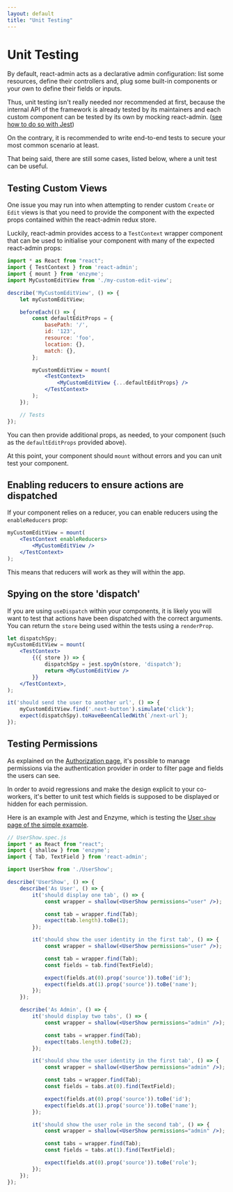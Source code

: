 ```yaml
---
layout: default
title: "Unit Testing"
---
```


# Unit Testing

By default, react-admin acts as a declarative admin configuration: list some resources, define their controllers and, plug some built-in components or your own to define their fields or inputs.

Thus, unit testing isn't really needed nor recommended at first, because the internal API of the framework is already tested by its maintainers and each custom component can be tested by its own by mocking react-admin. ([see how to do so with Jest](https://jestjs.io/docs/en/manual-mocks#mocking-node-modules))

On the contrary, it is recommended to write end-to-end tests to secure your most common scenario at least.

That being said, there are still some cases, listed below, where a unit test can be useful.

## Testing Custom Views

One issue you may run into when attempting to render custom `Create` or `Edit` views is that you need to provide the component with the expected props contained within the react-admin redux store.

Luckily, react-admin provides access to a `TestContext` wrapper component that can be used to initialise your component with many of the expected react-admin props:

```jsx
import * as React from "react";
import { TestContext } from 'react-admin';
import { mount } from 'enzyme';
import MyCustomEditView from './my-custom-edit-view';

describe('MyCustomEditView', () => {
    let myCustomEditView;

    beforeEach(() => {
        const defaultEditProps = {
            basePath: '/',
            id: '123',
            resource: 'foo',
            location: {},
            match: {},
        };

        myCustomEditView = mount(
            <TestContext>
                <MyCustomEditView {...defaultEditProps} />
            </TestContext>
        );
    });

    // Tests
});
```

You can then provide additional props, as needed, to your component (such as the `defaultEditProps` provided above).

At this point, your component should `mount` without errors and you can unit test your component.

## Enabling reducers to ensure actions are dispatched

If your component relies on a reducer, you can enable reducers using the `enableReducers` prop:

```jsx
myCustomEditView = mount(
    <TestContext enableReducers>
        <MyCustomEditView />
    </TestContext>
);
```

This means that reducers will work as they will within the app.

## Spying on the store 'dispatch'

If you are using `useDispatch` within your components, it is likely you will want to test that actions have been dispatched with the correct arguments. You can return the `store` being used within the tests using a `renderProp`.

```jsx
let dispatchSpy;
myCustomEditView = mount(
    <TestContext>
        {({ store }) => {
            dispatchSpy = jest.spyOn(store, 'dispatch');
            return <MyCustomEditView />
        }}
    </TestContext>,
);

it('should send the user to another url', () => {
    myCustomEditView.find('.next-button').simulate('click');
    expect(dispatchSpy).toHaveBeenCalledWith(`/next-url`);
});
```

## Testing Permissions

As explained on the [Authorization page](./Authorization.md), it's possible to manage permissions via the authentication provider in order to filter page and fields the users can see.

In order to avoid regressions and make the design explicit to your co-workers, it's better to unit test which fields is supposed to be displayed or hidden for each permission.

Here is an example with Jest and Enzyme, which is testing the [User `show` page of the simple example](https://github.com/marmelab/react-admin/blob/master/examples/simple/src/users/UserShow.js).

```jsx
// UserShow.spec.js
import * as React from "react";
import { shallow } from 'enzyme';
import { Tab, TextField } from 'react-admin';

import UserShow from './UserShow';

describe('UserShow', () => {
    describe('As User', () => {
        it('should display one tab', () => {
            const wrapper = shallow(<UserShow permissions="user" />);

            const tab = wrapper.find(Tab);
            expect(tab.length).toBe(1);
        });

        it('should show the user identity in the first tab', () => {
            const wrapper = shallow(<UserShow permissions="user" />);

            const tab = wrapper.find(Tab);
            const fields = tab.find(TextField);

            expect(fields.at(0).prop('source')).toBe('id');
            expect(fields.at(1).prop('source')).toBe('name');
        });
    });

    describe('As Admin', () => {
        it('should display two tabs', () => {
            const wrapper = shallow(<UserShow permissions="admin" />);

            const tabs = wrapper.find(Tab);
            expect(tabs.length).toBe(2);
        });

        it('should show the user identity in the first tab', () => {
            const wrapper = shallow(<UserShow permissions="admin" />);

            const tabs = wrapper.find(Tab);
            const fields = tabs.at(0).find(TextField);

            expect(fields.at(0).prop('source')).toBe('id');
            expect(fields.at(1).prop('source')).toBe('name');
        });

        it('should show the user role in the second tab', () => {
            const wrapper = shallow(<UserShow permissions="admin" />);

            const tabs = wrapper.find(Tab);
            const fields = tabs.at(1).find(TextField);

            expect(fields.at(0).prop('source')).toBe('role');
        });
    });
});
```
